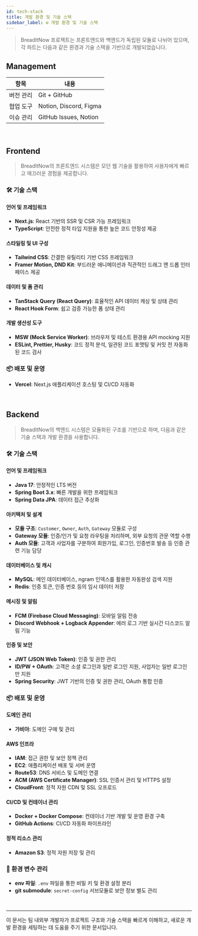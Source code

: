 ```yaml
---
id: tech-stack
title: 개발 환경 및 기술 스택
sidebar_label: ⚙️ 개발 환경 및 기술 스택
---
```


> BreadItNow 프로젝트는 프론트엔드와 백엔드가 독립된 모듈로 나뉘어 있으며, 각 파트는 다음과 같은 환경과 기술 스택을 기반으로 개발되었습니다.


## Management

| 항목             | 내용                             |
|-----------------|----------------------------------|
| 버전 관리        | Git + GitHub                     |
| 협업 도구        | Notion, Discord, Figma           |
| 이슈 관리        | GitHub Issues, Notion            |

<br/>

## Frontend

> BreadItNow의 프론트엔드 시스템은 모던 웹 기술을 활용하여 사용자에게 빠르고 매끄러운 경험을 제공합니다.

### 🛠️ 기술 스택

#### 언어 및 프레임워크
- **Next.js**: React 기반의 SSR 및 CSR 가능 프레임워크
- **TypeScript**: 안전한 정적 타입 지원을 통한 높은 코드 안정성 제공

#### 스타일링 및 UI 구성
- **Tailwind CSS**: 간결한 유틸리티 기반 CSS 프레임워크
- **Framer Motion, DND Kit**: 부드러운 애니메이션과 직관적인 드래그 앤 드롭 인터페이스 제공

#### 데이터 및 폼 관리
- **TanStack Query (React Query)**: 효율적인 API 데이터 캐싱 및 상태 관리
- **React Hook Form**: 쉽고 검증 가능한 폼 상태 관리

#### 개발 생산성 도구
- **MSW (Mock Service Worker)**: 브라우저 및 테스트 환경용 API mocking 지원
- **ESLint, Prettier, Husky**: 코드 정적 분석, 일관된 코드 포맷팅 및 커밋 전 자동화된 코드 검사


### 📦 배포 및 운영

- **Vercel**: Next.js 애플리케이션 호스팅 및 CI/CD 자동화

<br/>

## Backend

> BreadItNow의 백엔드 시스템은 모듈화된 구조를 기반으로 하며, 다음과 같은 기술 스택과 개발 환경을 사용합니다.

### 🛠️ 기술 스택

#### 언어 및 프레임워크

- **Java 17**: 안정적인 LTS 버전
- **Spring Boot 3.x**: 빠른 개발을 위한 프레임워크
- **Spring Data JPA**: 데이터 접근 추상화

#### 아키텍처 및 설계

- **모듈 구조**: `Customer`, `Owner`, `Auth`, `Gateway` 모듈로 구성
- **Gateway 모듈**: 인증/인가 및 요청 라우팅을 처리하며, 외부 요청의 관문 역할 수행
- **Auth 모듈**: 고객과 사업자를 구분하여 회원가입, 로그인, 인증번호 발송 등 인증 관련 기능 담당

#### 데이터베이스 및 캐시

- **MySQL**: 메인 데이터베이스, ngram 인덱스를 활용한 자동완성 검색 지원
- **Redis**: 인증 토큰, 인증 번호 등의 임시 데이터 저장

#### 메시징 및 알림

- **FCM (Firebase Cloud Messaging)**: 모바일 알림 전송
- **Discord Webhook + Logback Appender**: 에러 로그 기반 실시간 디스코드 알림 기능

#### 인증 및 보안

- **JWT (JSON Web Token)**: 인증 및 권한 관리
- **ID/PW + OAuth**: 고객은 소셜 로그인과 일반 로그인 지원, 사업자는 일반 로그인만 지원
- **Spring Security**: JWT 기반의 인증 및 권한 관리, OAuth 통합 인증

### 📦 배포 및 운영

#### 도메인 관리

- **가비아**: 도메인 구매 및 관리

#### AWS 인프라

- **IAM**: 접근 권한 및 보안 정책 관리
- **EC2**: 애플리케이션 배포 및 서버 운영
- **Route53**: DNS 서비스 및 도메인 연결
- **ACM (AWS Certificate Manager)**: SSL 인증서 관리 및 HTTPS 설정
- **CloudFront**: 정적 자원 CDN 및 SSL 오프로드

#### CI/CD 및 컨테이너 관리

- **Docker + Docker Compose**: 컨테이너 기반 개발 및 운영 환경 구축
- **GitHub Actions**: CI/CD 자동화 파이프라인

#### 정적 리소스 관리

- **Amazon S3**: 정적 자원 저장 및 관리

### 🔐 환경 변수 관리

- **env 파일**: `.env` 파일을 통한 비밀 키 및 환경 설정 분리
- **git submodule**: `secret-config` 서브모듈로 보안 정보 별도 관리


<br/>


---

이 문서는 팀 내외부 개발자가 프로젝트 구조와 기술 스택을 빠르게 이해하고, 새로운 개발 환경을 세팅하는 데 도움을 주기 위한 문서입니다.
